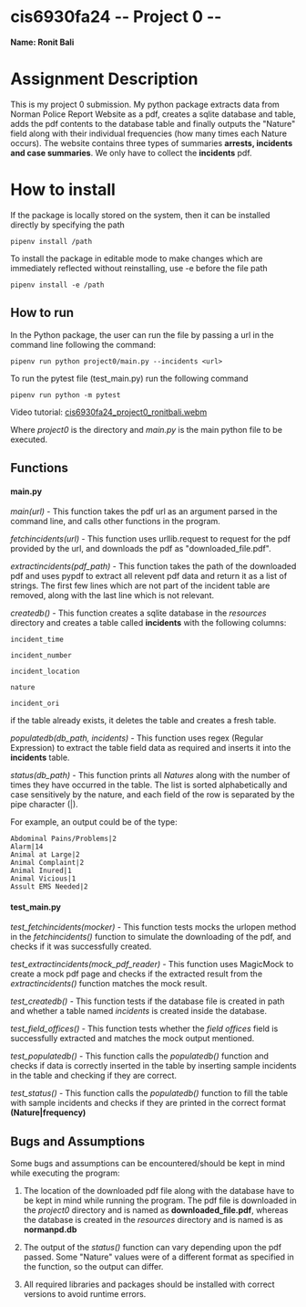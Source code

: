
  

# cis6930fa24 -- Project 0 --

  

**Name: Ronit Bali**

  

# Assignment Description

  

This is my project 0 submission. My python package extracts data from Norman Police Report Website as a pdf, creates a sqlite database and table, adds the pdf contents to the database table and finally outputs the "Nature" field along with their individual frequencies (how many times each Nature occurs). The website contains three types of summaries **arrests, incidents and case summaries**. We only have to collect the **incidents** pdf. 


  
  

# How to install

If the package is locally stored on the system, then it can be installed directly by specifying the path

  

    pipenv install /path

  

To install the package in editable mode to make changes which are immediately reflected without reinstalling, use -e before the file path

  

    pipenv install -e /path

  

## How to run

  
In the Python package, the user can run the file by passing a url in the command line following the command:

```
pipenv run python project0/main.py --incidents <url>
```
To run the pytest file (test_main.py) run the following command

```
pipenv run python -m pytest
```

Video tutorial:
[cis6930fa24_project0_ronitbali.webm](https://uflorida-my.sharepoint.com/:v:/g/personal/ronitbali_ufl_edu/EezW1WR0039DpDF3HGiN6tYBzb4aFco-NciQhG5YuGaiyQ?nav=eyJyZWZlcnJhbEluZm8iOnsicmVmZXJyYWxBcHAiOiJPbmVEcml2ZUZvckJ1c2luZXNzIiwicmVmZXJyYWxBcHBQbGF0Zm9ybSI6IldlYiIsInJlZmVycmFsTW9kZSI6InZpZXciLCJyZWZlcnJhbFZpZXciOiJNeUZpbGVzTGlua0NvcHkifX0&e=2IYUpU)

Where *project0* is the directory and *main.py* is the main python file to be executed.


  

## Functions

  
  

#### main.py

  

*main(url)* - This function takes the pdf url as an argument parsed in the command line, and  calls other functions in the program. 

  

*fetchincidents(url)* - This function uses urllib.request to request for the pdf provided by the url, and downloads the pdf as "downloaded_file.pdf". 

  

*extractincidents(pdf_path)* - This function takes the path of the downloaded pdf and uses pypdf to extract all relevent pdf data and return it as a list of strings. The first few lines which are not part of the incident table are removed, along with the last line which is not relevant.



*createdb()* - This function creates a sqlite database in the *resources* directory and creates a table called **incidents** with the following columns:

```
incident_time

incident_number

incident_location

nature

incident_ori
```

 if the table already exists, it deletes the table and creates a fresh table. 

  
*populatedb(db_path, incidents)* - This function uses regex (Regular Expression) to extract    the table field data as required and inserts it into the **incidents** table. 

*status(db_path)* - This function prints all *Natures* along with the number of times they have occurred in the table. The list is sorted alphabetically and case sensitively by the nature, and each field of the row is separated by the pipe character (|).

For example, an output could be of the type:
```
Abdominal Pains/Problems|2
Alarm|14
Animal at Large|2
Animal Complaint|2
Animal Inured|1
Animal Vicious|1
Assult EMS Needed|2
```

#### test_main.py

  

*test_fetchincidents(mocker)* - This function tests mocks the urlopen method in the *fetchincidents()* function to simulate the downloading of the pdf, and checks if it was successfully created.

  

*test_extractincidents(mock_pdf_reader)* - This function uses MagicMock to create a mock pdf page and checks if the extracted result from the *extractincidents()* function matches the mock result. 

  

*test_createdb()* - This function tests if the database file is created in path and whether a table named *incidents* is created inside the database.

  

*test_field_offices()* - This function tests whether the *field offices* field is successfully extracted and matches the mock output mentioned.

  

*test_populatedb()* - This function calls the *populatedb()* function and checks if data is correctly inserted in the table by inserting sample incidents in the table and checking if they are correct.

*test_status()* - This function calls the *populatedb()* function to fill the table with sample incidents and checks if they are printed in the correct format **(Nature|frequency)**
  

## Bugs and Assumptions

  

Some bugs and assumptions can be encountered/should be kept in mind while executing the program:

  

1) The location of the downloaded pdf file along with the database have to be kept in mind while running the program. The pdf file is downloaded in the *project0* directory and is named as **downloaded_file.pdf**, whereas the database is created in the *resources* directory and is named is as **normanpd.db**

2) The output of the *status()* function can vary depending upon the pdf passed. Some "Nature" values were of a different format as specified in the function, so the output can differ. 

3) All required libraries and packages should be installed with correct versions to avoid runtime errors.
